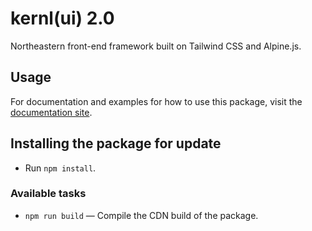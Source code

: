 # kernl(ui) 2.0

Northeastern front-end framework built on Tailwind CSS and Alpine.js.

## Usage

For documentation and examples for how to use this package, visit the [documentation site](https://northeastern.netlify.com).

## Installing the package for update

- Run `npm install`.

### Available tasks

- `npm run build` — Compile the CDN build of the package.
